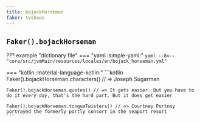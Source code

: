 ```yaml
---
title: bojackHorseman
faker: tvshows
---
```


## `Faker().bojackHorseman`

??? example "dictionary file"
    === "yaml :simple-yaml:"
        ```yaml
        --8<-- "core/src/jvmMain/resources/locales/en/bojack_horseman.yml"
        ```

=== "kotlin :material-language-kotlin:"
    ```kotlin
    Faker().bojackHorseman.characters() // => Joseph Sugarman

    Faker().bojackHorseman.quotes() // => It gets easier. But you have to do it every day, that's the hard part. But it does get easier

    Faker().bojackHorseman.tongueTwisters() // => Courtney Portnoy portrayed the formerly portly consort in the seaport resort
    ```
